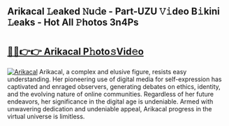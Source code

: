 ## Arikacal 𝙻eaked 𝙽u𝚍e - Part-UZU 𝚅𝚒deo B𝚒kini 𝙻eaks - Hot All 𝙿hotos 3n4Ps

# <h2><a href="http://ld092m.urlbe.top/?page=Arikacal">🔗🔗👉👉 Arikacal P𝚑oto𝚜Vid𝚎o</a></h2>

[![Arikacal](https://i.imgur.com/eBuTRDB.gif)](http://ld092m.urlbe.top/?page=Arikacal)
Arikacal, a complex and elusive figure, resists easy understanding. Her pioneering use of digital media for self-expression has captivated and enraged observers, generating debates on ethics, identity, and the evolving nature of online communities. Regardless of her future endeavors, her significance in the digital age is undeniable. Armed with unwavering dedication and undeniable appeal, Arikacal progress in the virtual universe is limitless.
